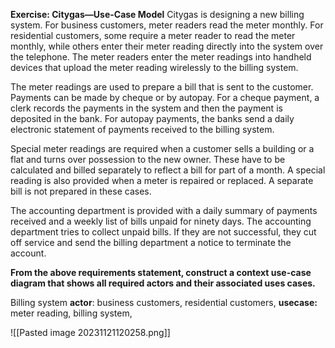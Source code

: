 **Exercise: Citygas—Use-Case Model**
Citygas is designing a new billing system. For business customers, meter readers read the meter monthly.  For residential customers, some require a meter reader to read the meter monthly, while others enter their meter reading directly into the system over the telephone. The meter readers enter the meter readings into handheld devices that upload the meter reading wirelessly to the billing system.

The meter readings are used to prepare a bill that is sent to the customer. Payments can be made by cheque or by autopay. For a cheque payment, a clerk records the payments in the system and then the payment is deposited in the bank. For autopay payments, the banks send a daily electronic statement of payments received to the billing system.

Special meter readings are required when a customer sells a building or a flat and turns over possession to the new owner. These have to be calculated and billed separately to reflect a bill for part of a month. A special reading is also provided when a meter is repaired or replaced. A separate bill is not prepared in these cases.

The accounting department is provided with a daily summary of payments received and a weekly list of bills unpaid for ninety days.  The accounting department tries to collect unpaid bills. If they are not successful, they cut off service and send the billing department a notice to terminate the account.

**From the above requirements statement, construct a context use-case diagram that shows all required actors and their associated uses cases.**

Billing system
**actor**: business customers, residential customers, 
**usecase:** meter reading, billing system, 


![[Pasted image 20231121120258.png]]